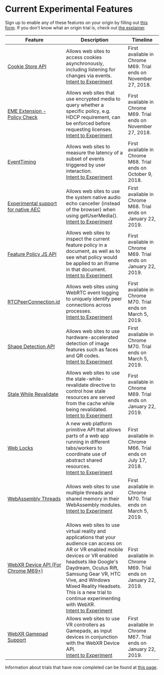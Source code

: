 # Current Experimental Features

Sign up to enable any of these features on your origin by filling out [this form](http://bit.ly/OriginTrialSignup). If you don't know what an origin trial is, check out [the explainer](explainer.md).

| Feature | Description | Timeline |
| --- | --- | --- |
| [Cookie Store API](https://wicg.github.io/cookie-store/explainer.html) | Allows web sites to access cookies asynchronously, including listening for changes via events. <br>[Intent to Experiment](https://groups.google.com/a/chromium.org/d/topic/blink-dev/pdxkBoURmaA/discussion)| First available in Chrome M69. Trial ends on November 27, 2018. |
| [EME Extension - Policy Check](https://github.com/WICG/hdcp-detection/blob/master/explainer.md) | Allows web sites that use encrypted media to query whether a specific policy, e.g. HDCP requirement, can be enforced before requesting licenses. <br>[Intent to Experiment](https://groups.google.com/a/chromium.org/d/topic/blink-dev/ITzZ_yx4bF8/discussion)| First available in Chrome M69. Trial ends on November 27, 2018. |
| [EventTiming](https://github.com/WICG/event-timing) | Allows web sites to measure the latency of a subset of events triggered by user interaction. <br>[Intent to Experiment](https://groups.google.com/a/chromium.org/d/topic/blink-dev/wybNlFUskig/discussion)| First available in Chrome M68. Trial ends on October 9, 2018. |
| [Experimental support for native AEC](https://docs.google.com/document/d/e/2PACX-1vQso5jFgO8nLi0YDfrx6ZhVxWLSsWVta16zigVsAQ9xNHr-wbbqmny60nCptaBc371wvULAsSIbvuxD/pub) | Allows web sites to use the system native audio echo canceller (instead of the browser) when using getUserMedia(). <br>[Intent to Experiment](https://groups.google.com/a/chromium.org/d/topic/blink-dev/oorJXF1LoM8/discussion)| First available in Chrome M68. Trial ends on January 22, 2019. |
| [Feature Policy JS API](https://wicg.github.io/feature-policy/#introspection) | Allows web sites to inspect the current feature policy in a document, as well as to see what policy would be applied to an iframe in that document. <br>[Intent to Experiment](https://groups.google.com/a/chromium.org/forum/#!msg/blink-dev/pQZopKWaQIk/Z-XD1hvwBQAJ)| First available in Chrome M69. Trial ends on January 22, 2019. |
| [RTCPeerConnection.id](https://docs.google.com/document/d/1Xr4CF7Arg_0v3QdIOT8eCXPYc6hCZo7Ud1B6zPTcSl4/edit) | Allows web sites using WebRTC event logging to uniquely identify peer connections across processes. <br>[Intent to Experiment](https://groups.google.com/a/chromium.org/forum/#!topic/blink-dev/1L-njB3BCUM)| First available in Chrome M70. Trial ends on March 5, 2019. |
| [Shape Detection API](https://paul.kinlan.me/face-detection/) | Allows web sites to use hardware-accelerated detection of image features such as faces and QR codes. <br>[Intent to Experiment](https://groups.google.com/a/chromium.org/d/msg/blink-dev/eJnB-5Sg-mQ/uvdWnO2OBQAJ)| First available in Chrome M70. Trial ends on March 5, 2019. |
| [Stale While Revalidate](https://github.com/dtapuska/stale-while-revalidate) | Allows web sites to use the stale-while-revalidate directive to control how stale resources are served from the cache while being revalidated. <br>[Intent to Experiment](https://groups.google.com/a/chromium.org/d/topic/blink-dev/k0jK4JIhiYk/discussion)| First available in Chrome M69. Trial ends on January 22, 2019. |
| [Web Locks](https://github.com/inexorabletash/web-locks) | A new web platform primitive API that allows parts of a web app running in different tabs/workers to coordinate use of abstract shared resources. <br> [Intent to Experiment](https://groups.google.com/a/chromium.org/forum/#!topic/blink-dev/apdn-NbyZJg) | First available in Chrome M66. Trial ends on July 17, 2018. |
| [WebAssembly Threads](https://github.com/WebAssembly/threads/blob/master/proposals/threads/Overview.md) | Allows web sites to use multiple threads and shared memory in their WebAssembly modules. <br>[Intent to Experiment](https://groups.google.com/a/chromium.org/d/topic/blink-dev/41XDSl0-QIU/discussion)| First available in Chrome M70. Trial ends on March 5, 2019. |
| [WebXR Device API (For Chrome M69+)](https://immersive-web.github.io/webxr-reference/#apis) | Allows web sites to use virtual reality and applications that your audience can access on AR or VR enabled mobile devices or VR enabled headsets like Google's Daydream, Oculus Rift, Samsung Gear VR, HTC Vive, and Windows Mixed Reality Headsets. <br>This is a new trial to continue experimenting with WebXR. <br>[Intent to Experiment](https://groups.google.com/a/chromium.org/forum/#!topic/blink-dev/QdjD9onSDFU)| First available in Chrome M69. Trial ends on January 22, 2019. |
| [WebXR Gamepad Support](https://immersive-web.github.io/webxr-reference/#apis) | Allows web sites to use VR controllers as Gamepads, as input devices in conjunction with the WebXR Device API. <br>[Intent to Experiment](https://groups.google.com/a/chromium.org/forum/#!msg/blink-dev/7TWtMJffZno/6PIypcG0AgAJ)| First available in Chrome M67. Trial ends on January 22, 2019. |

Information about trials that have now completed can be found at [this page](completed-trials.md).

